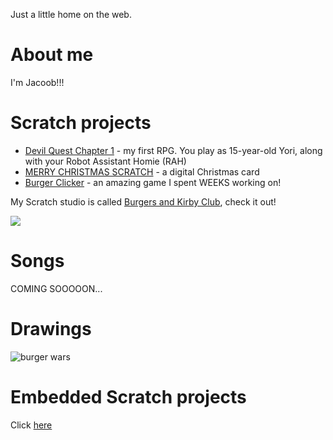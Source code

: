 Just a little home on the web.

# About me

<div class="kstyle">
  I'm Jacoob!!!
</div>

# Scratch projects

- [Devil Quest Chapter 1](https://scratch.mit.edu/projects/355097652/) - my first RPG. You play as 15-year-old Yori, along with your Robot Assistant Homie (RAH)
- [MERRY CHRISTMAS SCRATCH](https://scratch.mit.edu/projects/350113988/) - a digital Christmas card
- [Burger Clicker](https://scratch.mit.edu/projects/355849341/) - an amazing game I spent WEEKS working on!

My Scratch studio is called [Burgers and Kirby Club](https://scratch.mit.edu/studios/25395189/), check it out!

![](burgers_and_kirby_club.png)

# Songs

COMING SOOOOON...

# Drawings

![burger wars](burger_wars.png "Crazy Burger Wars")

# Embedded Scratch projects

Click [here](scratch.html)
